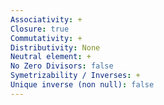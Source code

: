 ```yaml
---
Associativity: +
Closure: true
Commutativity: +
Distributivity: None
Neutral element: +
No Zero Divisors: false
Symetrizability / Inverses: +
Unique inverse (non null): false
---
```

